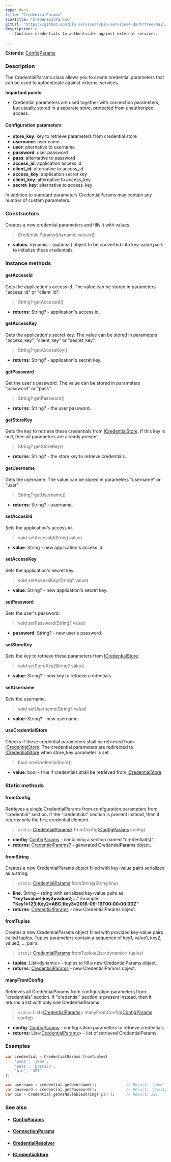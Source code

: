 ```yaml
---
type: docs
title: "CredentialParams"
linkTitle: "CredentialParams"
gitUrl: "https://github.com/pip-services4/pip-services4-dart/tree/main/pip-services4-config-dart"
description: >
    Contains credentials to authenticate against external services.
    
---
```


**Extends**: [ConfigParams](../../../components/config/config_params)

### Description

The CredentialParams class allows you to create credential parameters that can be used to authenticate against external services.

**Important points**

- Credential parameters are used together with connection parameters, but usually stored in a separate store, protected from unauthorized access.

#### Configuration parameters

- **store_key**: key to retrieve parameters from credential store
- **username**: user name
- **user**: alternative to username
- **password**: user password
- **pass**: alternative to password
- **access_id**: application access id
- **client_id**: alternative to access_id
- **access_key**: application secret key
- **client_key**: alternative to access_key
- **secret_key**: alternative to access_key

In addition to standard parameters CredentialParams may contain any number of custom parameters.

### Constructors
Creates a new credential parameters and fills it with values.

> CredentialParams([dynamic values])

- **values**: dynamic - (optional) object to be converted into key-value pairs to initialize these credentials.


### Instance methods

#### getAccessId
Gets the application's access id. The value can be stored in parameters "access_id" or "client_id".

> String? getAccessId()

- **returns**: String? - application's access id.


#### getAccessKey
Gets the application's secret key.
The value can be stored in parameters "access_key", "client_key" or "secret_key".

> String? getAccessKey()

- **returns**: String? - application's secret key.


#### getPassword
Get the user's password. The value can be stored in parameters "password" or "pass".

> String? getPassword()

- **returns**: String? - the user password.


#### getStoreKey
Gets the key to retrieve these credentials from [ICredentialStore](../icredential_store).
If this key is null, then all parameters are already present.

> String? getStoreKey()

- **returns**: String? - the store key to retrieve credentials.


#### getUsername
Gets the username. The value can be stored in parameters "username" or "user".

> String? getUsername()

- **returns**: String? - username.


#### setAccessId
Sets the application's access id.

> void setAccessId(String value)

- **value**: String - new application's access id.


#### setAccessKey
Sets the application's secret key.

> void setAccessKey(String? value)

- **value**: String? - new application's secret key.


#### setPassword
Sets the user's password.

> void setPassword(String? value)

- **password**: String? - new user's password.


#### setStoreKey
Sets the key to retrieve these parameters from [ICredentialStore](../icredential_store).

> void setStoreKey(String? value)

- **value**: String? - new key to retrieve credentials.


#### setUsername
Sets the username.

> void setUsername(String? value)

- **value**: String? - new username.


#### useCredentialStore
Checks if these credential parameters shall be retrieved from [ICredentialStore](../icredential_store).
The credential parameters are redirected to [ICredentialStore](../icredential_store) when store_key parameter is set.

> bool useCredentialStore()

- **value**: bool - true if credentials shall be retrieved from [ICredentialStore](../icredential_store)

### Static methods

#### fromConfig
Retrieves a single CredentialParams from configuration parameters
from "credential" section. If the "credentials" section is present instead,
then it returns only the first credential element.

> `static` [CredentialParams?]() fromConfig([ConfigParams](../../../components/config/config_params) config)

- **config**: [ConfigParams](../../../components/config/config_params) -  containing a section named "credential(s)".
- **returns**: [CredentialParams?]() - generated CredentialParams object.


#### fromString
Creates a new CredentialParams object filled with key-value pairs serialized as a string.

> `static` [CredentialParams]() fromString(String line)

- **line**: String - string with serialized key-value pairs as **"key1=value1;key2=value2;..."**
Example: **"Key1=123;Key2=ABC;Key3=2016-09-16T00:00:00.00Z"**
- **returns**: [CredentialParams]() - new CredentialParams object.


#### fromTuples
Creates a new CredentialParams object filled with provided key-value pairs called tuples.
Tuples parameters contain a sequence of key1, value1, key2, value2, ... pairs.

> `static` [CredentialParams]() fromTuples(List\<dynamic\> tuples)

- **tuples**: List\<dynamic\> - tuples to fill a new CredentialParams object.
- **returns**: [CredentialParams]() - new CredentialParams object.


#### manyFromConfig
Retrieves all CredentialParams from configuration parameters
from "credentials" section. If "credential" section is present instead,
then it returns a list with only one CredentialParams.

> `static` List<[CredentialParams]()> manyFromConfig([ConfigParams](../../../components/config/config_params) config)

- **config**: [ConfigParams](../../../components/config/config_params) - configuration parameters to retrieve credentials
- **returns**: List<[CredentialParams]()> - list of retrieved CredentialParams

### Examples

```dart
var credential = CredentialParams.fromTuples(
    'user', 'jdoe',
    'pass', 'pass123',
    'pin', '321'
);

var username = credential.getUsername();             // Result: 'jdoe'
var password = credential.getPassword();             // Result: 'pass123'
var pin = credential.getAsNullableString('pin');     // Result: 321 
```

### See also
- #### [ConfigParams](../../../components/config/config_params)
- #### [ConnectionParams](../../connect/connection_params)
- #### [CredentialResolver](../credential_resolver)
- #### [ICredentialStore](../icredential_store)
